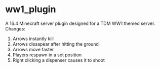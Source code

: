 # ww1_plugin
A 16.4 Minecraft server plugin designed for a TDM WW1 themed server.
Changes:
<ol>
  <li>Arrows instantly kill</li>
  <li>Arrows dissapear after hitting the ground</li>
  <li>Arrows move faster</li>
  <li>Players respawn in a set position</li>
  <li>Right clicking a dispenser causes it to shoot</li>
</ol>
